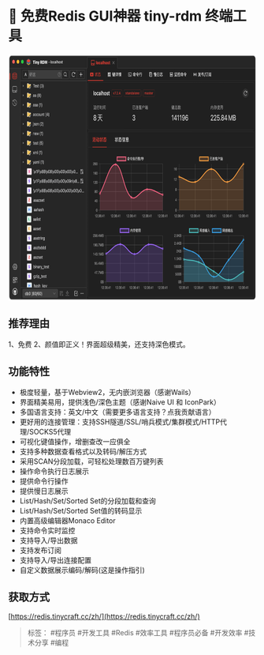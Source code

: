 # 🌟 免费Redis GUI神器 tiny-rdm 终端工具

<div style="width:100%;max-width:100%;height:500px;overflow-x:auto;overflow-y:hidden;white-space:nowrap;display:flex;align-items:center;">
  <img src="/tools/03-tiny-rdm/dark_zh.png" alt="Image 1" style="height:100%;margin-right:10px;">
  <img src="/tools/03-tiny-rdm/dark_zh2.png" alt="Image 2" style="height:100%;margin-right:10px;">
  <img src="/tools/03-tiny-rdm/QQ20250623-134025.png" alt="Image 3" style="height:100%;margin-right:10px;">
</div>

## 推荐理由
1、免费
2、颜值即正义！界面超级精美，还支持深色模式。

## 功能特性

- 极度轻量，基于Webview2，无内嵌浏览器（感谢Wails）
- 界面精美易用，提供浅色/深色主题（感谢Naive UI 和 IconPark）
- 多国语言支持：英文/中文（需要更多语言支持？点我贡献语言）
- 更好用的连接管理：支持SSH隧道/SSL/哨兵模式/集群模式/HTTP代理/SOCKS5代理
- 可视化键值操作，增删查改一应俱全
- 支持多种数据查看格式以及转码/解压方式
- 采用SCAN分段加载，可轻松处理数百万键列表
- 操作命令执行日志展示
- 提供命令行操作
- 提供慢日志展示
- List/Hash/Set/Sorted Set的分段加载和查询
- List/Hash/Set/Sorted Set值的转码显示
- 内置高级编辑器Monaco Editor
- 支持命令实时监控
- 支持导入/导出数据
- 支持发布订阅
- 支持导入/导出连接配置
- 自定义数据展示编码/解码(这是操作指引)

## 获取方式

[https://redis.tinycraft.cc/zh/](https://redis.tinycraft.cc/zh/)


> 标签： #程序员 #开发工具 #Redis #效率工具 #程序员必备 #开发效率 #技术分享 #编程